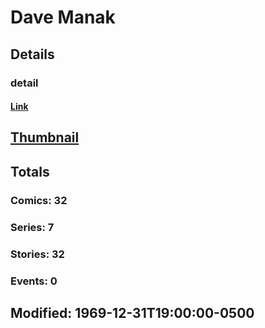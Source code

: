 # Dave  Manak 
## Details
### detail
#### [Link](http://marvel.com/comics/creators/12629/dave_manak?utm_campaign=apiRef&utm_source=225578a89fc76f3d20fbffda5d17a88d)
## [Thumbnail](http://i.annihil.us/u/prod/marvel/i/mg/b/40/image_not_available.jpg)
## Totals
### Comics: 32
### Series: 7
### Stories: 32
### Events: 0
## Modified: 1969-12-31T19:00:00-0500